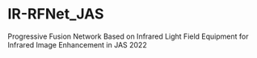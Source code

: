 # IR-RFNet_JAS
Progressive Fusion Network Based on Infrared Light Field Equipment for Infrared Image Enhancement in JAS 2022
